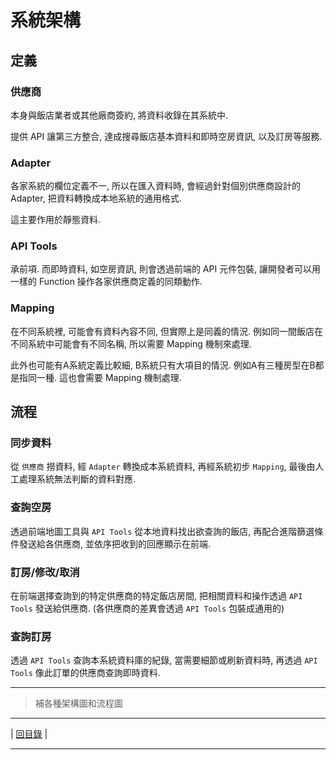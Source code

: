 
# 系統架構

## 定義

### 供應商

本身與飯店業者或其他廠商簽約, 將資料收錄在其系統中.

提供 API 讓第三方整合, 達成搜尋飯店基本資料和即時空房資訊, 以及訂房等服務.

### Adapter

各家系統的欄位定義不一, 所以在匯入資料時, 會經過針對個別供應商設計的 Adapter, 把資料轉換成本地系統的通用格式.

這主要作用於靜態資料. 

### API Tools

承前項. 而即時資料, 如空房資訊, 則會透過前端的 API 元件包裝, 讓開發者可以用一樣的 Function 操作各家供應商定義的同類動作.

### Mapping

在不同系統裡, 可能會有資料內容不同, 但實際上是同義的情況. 例如同一間飯店在不同系統中可能會有不同名稱, 所以需要 Mapping 機制來處理. 

此外也可能有A系統定義比較細, B系統只有大項目的情況. 例如A有三種房型在B都是指同一種. 這也會需要 Mapping 機制處理.

## 流程

### 同步資料

從 `供應商` 撈資料, 經 `Adapter` 轉換成本系統資料, 再經系統初步 `Mapping`, 最後由人工處理系統無法判斷的資料對應.

### 查詢空房

透過前端地圖工具與 `API Tools` 從本地資料找出欲查詢的飯店, 再配合進階篩選條件發送給各供應商, 並依序把收到的回應顯示在前端.

### 訂房/修改/取消

在前端選擇查詢到的特定供應商的特定飯店房間, 把相關資料和操作透過 `API Tools` 發送給供應商. (各供應商的差異會透過 `API Tools` 包裝成通用的)

### 查詢訂房

透過 `API Tools` 查詢本系統資料庫的紀錄, 當需要細節或刷新資料時, 再透過 `API Tools` 像此訂單的供應商查詢即時資料.

---

> 補各種架構圖和流程圖

---

| [回目錄](https://github.com/Org08/gettour-doc/blob/master/README.md) |

---
